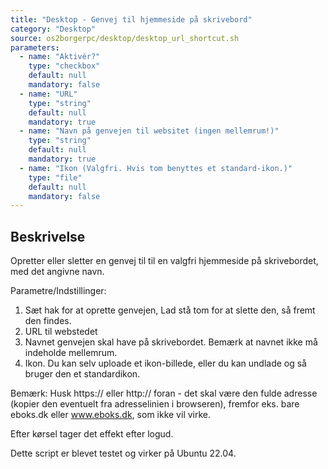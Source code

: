 ```yaml
---
title: "Desktop - Genvej til hjemmeside på skrivebord"
category: "Desktop"
source: os2borgerpc/desktop/desktop_url_shortcut.sh
parameters:
  - name: "Aktivér?"
    type: "checkbox"
    default: null
    mandatory: false
  - name: "URL"
    type: "string"
    default: null
    mandatory: true
  - name: "Navn på genvejen til websitet (ingen mellemrum!)"
    type: "string"
    default: null
    mandatory: true
  - name: "Ikon (Valgfri. Hvis tom benyttes et standard-ikon.)"
    type: "file"
    default: null
    mandatory: false
---
```


## Beskrivelse
Opretter eller sletter en genvej til til en valgfri hjemmeside på skrivebordet, med det angivne navn.

Parametre/Indstillinger:
1. Sæt hak for at oprette genvejen, 
    Lad stå tom for at slette den, så fremt den findes.
2. URL til webstedet
3. Navnet genvejen skal have på skrivebordet.
    Bemærk at navnet ikke må indeholde mellemrum.
4. Ikon. Du kan selv uploade et ikon-billede, eller du kan undlade og så bruger den et standardikon.

Bemærk: Husk https:// eller http:// foran - det skal være den fulde adresse (kopier den eventuelt fra adresselinien i browseren), fremfor eks. bare eboks.dk eller www.eboks.dk, som ikke vil virke.

Efter kørsel tager det effekt efter logud.

Dette script er blevet testet og virker på Ubuntu 22.04.